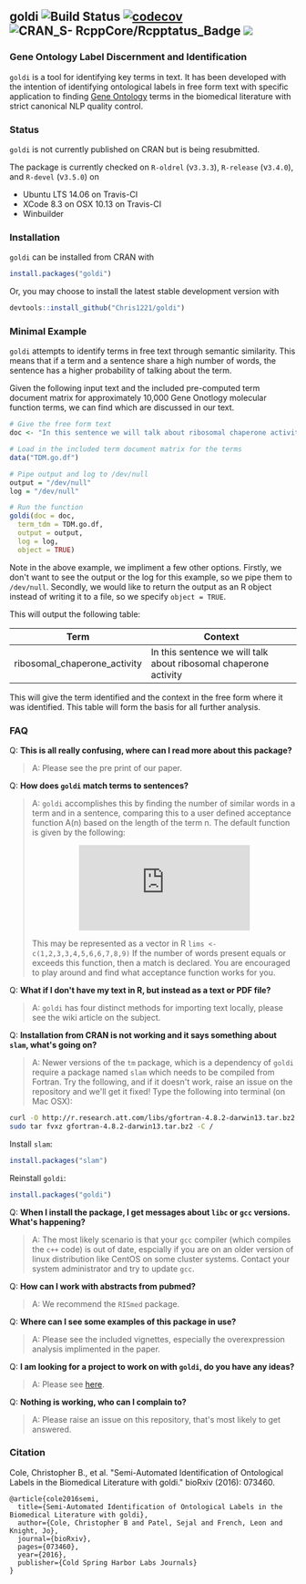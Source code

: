 <script type='text/javascript' src='https://d1bxh8uas1mnw7.cloudfront.net/assets/embed.js'></script>

## goldi   ![Build Status](https://travis-ci.org/Chris1221/goldi.svg?branch=master) [![codecov](https://codecov.io/gh/Chris1221/goldi/branch/master/graph/badge.svg)](https://codecov.io/gh/Chris1221/goldi) ![CRAN_S- RcppCore/Rcpptatus_Badge](http://www.r-pkg.org/badges/version/goldi) ![](http://cranlogs.r-pkg.org/badges/grand-total/goldi) <div data-badge-type="4" data-doi=" 	10.1101/073460" data-hide-no-mentions="true" class="altmetric-embed"></div> 

### **G**ene **O**ntology **L**abel **D**iscernment and **I**dentification

`goldi` is a tool for identifying key terms in text. It has been developed with the intention of identifying ontological labels in free form text with specific application to finding [Gene Ontology](http://geneontology.org) terms in the biomedical literature with strict canonical NLP quality control. 

<div data-badge-details="right" data-badge-type="donut" data-doi="http://dx.doi.org/10.1101/073460" data-condensed="true" data-hide-no-mentions="true" class="altmetric-embed"></div>

### Status 

`goldi` is not currently published on CRAN but is being resubmitted.

The package is currently checked on `R-oldrel` (v`3.3.3`), `R-release` (v`3.4.0`), and `R-devel` (v`3.5.0`) on

- Ubuntu LTS 14.06 on Travis-CI 
- XCode 8.3 on OSX 10.13 on Travis-CI
- Winbuilder 

### Installation

`goldi` can be installed from CRAN with

```R
install.packages("goldi")
```

Or, you may choose to install the latest stable development version with

```R
devtools::install_github("Chris1221/goldi")
```

### Minimal Example

`goldi` attempts to identify terms in free text through semantic similarity. This means that if a term and a sentence share a high number of words, the sentence has a higher probability of talking about the term.

Given the following input text and the included pre-computed term document matrix for approximately 10,000 Gene Onotlogy molecular function terms, we can find which are discussed in our text.

```R
# Give the free form text
doc <- "In this sentence we will talk about ribosomal chaperone activity. In this sentence we will talk about nothing. Here we discuss obsolete molecular terms."

# Load in the included term document matrix for the terms
data("TDM.go.df")

# Pipe output and log to /dev/null
output = "/dev/null"
log = "/dev/null"

# Run the function
goldi(doc = doc, 
  term_tdm = TDM.go.df,
  output = output,
  log = log,
  object = TRUE)
```

Note in the above example, we impliment a few other options. Firstly, we don't want to see the output or the log for this example, so we pipe them to `/dev/null`. Secondly, we would like to return the output as an R object instead of writing it to a file, so we specify `object = TRUE`. 

This will output the following table:

|          Term                |                               Context                            |
| ---------------------------- | ---------------------------------------------------------------  |
| ribosomal_chaperone_activity | In this sentence we will talk about ribosomal chaperone activity |

This will give the term identified and the context in the free form where it was identified. This table will form the basis for all further analysis.

### FAQ

Q: **This is all really confusing, where can I read more about this package?**
> A: Please see the pre print of our paper.

Q: **How does `goldi` match terms to sentences?**
> A: `goldi` accomplishes this by finding the number of similar words in a term and in a sentence, comparing this to a user defined acceptance function A(n) based on the length of the term n. The default function is given by the following: <p align = "center"> ![A](http://www.sciweavers.org/tex2img.php?eq=%5Cmathcal%7BA%7D%28n%29%20%3D%20%5Cbegin%7Bcases%7D%20n%20%26%20n%20%5Cleq%203%20%5C%5C%20n-1%20%26%204%20%5Cleq%20n%20%5Cleq%207%20%5C%5C%20n-2%20%26%208%20%5Cleq%20n%20%5Cleq%2010%20%5C%5C%20n-3%20%26%20n%20%3E%2010%20%5Cend%7Bcases%7D&bc=White&fc=Black&im=jpg&fs=12&ff=mathdesign&edit=0) <p> This may be represented as a vector in R `lims <- c(1,2,3,3,4,5,6,6,7,8,9)` If the number of words present equals or exceeds this function, then a match is declared. You are encouraged to play around and find what acceptance function works for you.

Q: **What if I don't have my text in R, but instead as a text or PDF file?**
> A: `goldi` has four distinct methods for importing text locally, please see the wiki article on the subject.

Q: **Installation from CRAN is not working and it says something about `slam`, what's going on?**

> A: Newer versions of the `tm` package, which is a dependency of `goldi` require a package named `slam` which needs to be compiled from Fortran. Try the following, and if it doesn't work, raise an issue on the repository and we'll get it fixed!
Type the following into terminal (on Mac OSX):
```sh
curl -O http://r.research.att.com/libs/gfortran-4.8.2-darwin13.tar.bz2
sudo tar fvxz gfortran-4.8.2-darwin13.tar.bz2 -C /
```
Install `slam`:
```R
install.packages("slam")
```
Reinstall `goldi`:
```R
install.packages("goldi")
```

Q: **When I install the package, I get messages about `libc` or `gcc` versions. What's happening?**
> A: The most likely scenario is that your `gcc` compiler (which compiles the `c++` code) is out of date, espcially if you are on an older version of linux distribution like CentOS on some cluster systems. Contact your system administrator and try to update `gcc`.

Q: **How can I work with abstracts from pubmed?**
> A: We recommend the `RISmed` package.

Q: **Where can I see some examples of this package in use?**
> A: Please see the included vignettes, especially the overexpression analysis implimented in the paper.

Q: **I am looking for a project to work on with `goldi`, do you have any ideas?**
> A: Please see [here](https://github.com/Chris1221/goldi/blob/master/project_ideas.md).

Q: **Nothing is working, who can I complain to?**
> A: Please raise an issue on this repository, that's most likely to get answered.

### Citation

Cole, Christopher B., et al. "Semi-Automated Identification of Ontological Labels in the Biomedical Literature with goldi." bioRxiv (2016): 073460.

```
@article{cole2016semi,
  title={Semi-Automated Identification of Ontological Labels in the Biomedical Literature with goldi},
  author={Cole, Christopher B and Patel, Sejal and French, Leon and Knight, Jo},
  journal={bioRxiv},
  pages={073460},
  year={2016},
  publisher={Cold Spring Harbor Labs Journals}
}
```

